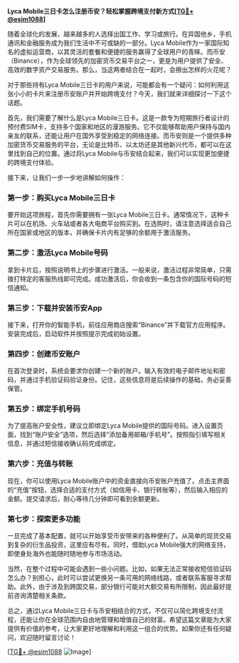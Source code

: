 **Lyca Mobile三日卡怎么注册币安？轻松掌握跨境支付新方式[[TG💪+ @esim1088](https://t.me/s/esim1088)]**

随着全球化的发展，越来越多的人选择出国工作、学习或旅行。在异国他乡，手机通讯和金融服务成为我们生活中不可或缺的一部分。Lyca Mobile作为一家国际知名的虚拟运营商，以其灵活的套餐和便捷的服务赢得了全球用户的青睐。而币安（Binance），作为全球领先的加密货币交易平台之一，更是为用户提供了安全、高效的数字资产交易服务。那么，当这两者结合在一起时，会擦出怎样的火花呢？

对于那些持有Lyca Mobile三日卡的用户来说，可能都会有一个疑问：如何利用这张小小的卡片来注册币安账户并开始跨境支付？今天，我们就来详细探讨一下这个话题。

首先，我们需要了解什么是Lyca Mobile三日卡。这是一款专为短期旅行者设计的预付费SIM卡，支持多个国家和地区的漫游服务。它不仅能够帮助用户保持与国内亲友的联系，还能让用户在国外享受到稳定的网络连接。而币安则是一个提供多种加密货币交易服务的平台，无论是比特币、以太坊还是其他新兴代币，都可以在这里找到自己的位置。通过将Lyca Mobile与币安结合起来，我们可以实现更加便捷的跨境支付体验。

接下来，让我们一步一步地讲解如何操作：

### 第一步：购买Lyca Mobile三日卡

要开始这项旅程，首先你需要拥有一张Lyca Mobile三日卡。通常情况下，这种卡片可以在机场、火车站或者各大电商平台购买到。在选购时，请注意选择适合自己所在国家或地区的版本，并确保卡片内有足够的余额用于激活服务。

### 第二步：激活Lyca Mobile号码

拿到卡片后，按照说明书上的步骤进行激活。一般来说，激活过程非常简单，只需拨打特定的客服热线即可完成。成功激活后，你会收到一条包含你的国际号码的短信通知。

### 第三步：下载并安装币安App

接下来，打开你的智能手机，前往应用商店搜索“Binance”并下载官方应用程序。安装完成后，启动软件并按照提示完成初始设置。

### 第四步：创建币安账户

在首次登录时，系统会要求你创建一个新的账户。输入有效的电子邮件地址和密码，并通过手机验证码验证身份。记住，这些信息将是后续操作的基础，务必妥善保管。

### 第五步：绑定手机号码

为了提高账户安全性，建议立即绑定Lyca Mobile提供的国际号码。进入设置页面，找到“账户安全”选项，然后选择“添加备用邮箱/手机号”。按照指引填写相关信息，并通过短信接收确认码完成绑定。

### 第六步：充值与转账

现在，你可以使用Lyca Mobile账户中的资金直接向币安账户充值了。点击主界面的“充值”按钮，选择合适的支付方式（如信用卡、银行转账等），然后输入相应的金额。提交请求后，耐心等待几分钟即可看到余额更新。

### 第七步：探索更多功能

一旦完成了基本配置，就可以开始享受币安带来的各种便利了。从简单的现货交易到复杂的衍生品投资，这里应有尽有。同时，借助Lyca Mobile强大的网络支持，即使身处海外也能随时随地参与市场活动。

当然，在整个过程中可能会遇到一些小问题。比如，如果无法正常接收短信验证码怎么办？别担心，此时可以尝试更换另一条可用的网络线路，或者联系客服寻求帮助。此外，由于涉及到跨国交易，部分银行可能对大额交易有所限制，因此最好提前咨询清楚相关条款。

总之，通过Lyca Mobile三日卡与币安相结合的方式，不仅可以简化跨境支付流程，还能让你在全球范围内自由地管理和增值自己的财富。希望这篇文章能为大家提供有价值的参考，让大家更好地理解和利用这一组合的优势。如果你还有任何疑问，欢迎随时留言讨论！

[[TG💪+ @esim1088](https://t.me/s/esim1088) ![Image](https://i.postimg.cc/4NQfJmqS/Snipaste-2025-05-13-00-14-12.png)]